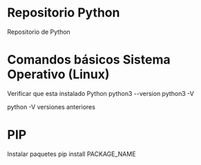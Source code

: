 # Repositorio Python
Repositorio de Python

# Comandos básicos Sistema Operativo (Linux)
Verificar que esta instalado Python
  python3 --version
  python3 -V

python -V versiones anteriores

# PIP

Instalar paquetes
pip install PACKAGE_NAME


